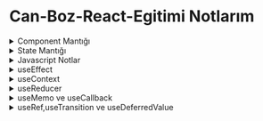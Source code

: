 # Can-Boz-React-Egitimi Notlarım

<details>
<summary>Component Mantığı</summary>

* Proje açılması : npm create vite@latest
Functional Component açma kısayolu : rafc

* Alternatif props tanımlaması
```
function Course(props){
return ( <div></div>);}
```

* Props nedir?
Conceptually, components are like JavaScript functions. They accept arbitrary inputs (called “props”) and return React elements describing what should appear on the screen.
</details>

<details>
<summary>State Mantığı</summary>

* State kullanım mantığı
Başlangıçta bir değişkene değer atanması isteniyor ve sonrasında bu değişkeni değiştirip o değişkenin tutulması istendiği durumlarda kullanılır.
useState, React'ta bir bileşenin durumunu (state) yönetmek için kullanılan bir fonksiyondur. React bileşenleri genellikle statik değil, değişken bir davranış sergilerler. Bu nedenle, bileşenlerin durumlarını dinamik olarak değiştirmek ve güncellemek gerekebilir.
useState, bir fonksiyon bileşeni içinde kullanılarak, bileşenin durumunu oluşturur ve güncellemesine olanak tanır. Böylece, bileşenin durumunu değiştirerek, bileşenin yeniden render edilmesi sağlanır ve kullanıcılara daha iyi bir kullanıcı deneyimi sunulabilir.
useState, aynı zamanda React'ta kontrollü bileşenler (controlled components) oluşturmak için de kullanılabilir. Kontrollü bileşenler, girdi değerlerinin bileşen durumu ile senkronize edildiği ve kullanıcının bu girdileri değiştirdiğinde bileşenin durumunun güncellendiği bileşenlerdir. Bu da, form gibi kullanıcı girdilerinin olduğu bileşenlerde kullanışlı bir özelliktir.

* useStateSnippet : kısayolu
```
const [value,setValue] = useState(0);
value : değişken,
setValue : değişken ataması için fonksiyon
useState(0) : başlangıç değeri
```

* Kullanım için import edilmesi gerekmektedir. ( import {useState } from 'react'; )
</details>


<details>
<summary>Javascript Notlar</summary>

 * Daha verimli JS code 
 ```
const title = props.title;
const description = props.description;
const {title,description} = props;
```
 
* ...(spread operatörü) ile ilkinin üzerine eklenir.

* Javascript'te key ve value değerleri eşit ise
(Course.jsx içinde görülebilir.)
```
 Angular: Angular,
 Bootstrap: Bootstrap,
 cSharp: cSharp,
 Web: Web 
```
yerine
```
 Angular,
 Bootstrap,
 cSharp,
 Web 
```
 şeklinde kullanılabilir.
 
* Async/await yapısı sayesinde, asenkron işlemler çağrıldıklarında promise objeleri döndürür ve bu objeler "await" anahtar kelimesiyle bekletilir. Bu sayede, işlemin tamamlanması beklenir ve işlem tamamlandığında sonuç döndürülür. Ayrıca, async fonksiyonlarında hata yönetimi de daha kolay hale gelir, çünkü hata yakalama mekanizması "try-catch" blokları kullanılarak gerçekleştirilir.
 </details>
 


<details>
 <summary>useEffect</summary>
 * useEffect, bileşenin her render işleminden sonra otomatik olarak çağrılır. Bu, bileşenin durumundaki veya özelliklerindeki değişiklikler gibi renderi tetikleyen herhangi bir şey olduğunda useEffect'in yeniden çağrılacağı anlamına gelir. Ayrıca bileşen ilk kez render edildiğinde de çağrılır.
 
```
 useEffect(() => {
    console.log(
      "Bu kod ilk defa çağrıldığında çalışır ve içerisindeki herhangi bir state değeri değiştirildiğinde tekrar çalışır."
    );
  });

  useEffect(() => {
    console.log(
      "Bu kod ilk defa çağrıldığında çalışır ve daha sonra state değişse de çalışmaz."
    );
  }, []);

  useEffect(() => {
    console.log(
      "Bu kod ilk defa çağrıldığında çalışır ve daha sonra can state'i değişirse çalışır."
    );
  }, [can]);
 ```
</details>
 
 
   <details>
 <summary>useContext</summary>
 
 * useContext props taşımaya gerek kalmadan,child elementlerden direk kullanılabilmesini sağlar.

 ![](UseContext/UseContext.drawio.png)
 
 ```
 import React from "react";

const authContext = React.createContext({ status: null, login: () => {} });

export default authContext;

 ```
 ```
 const { status, login } = useContext(authContext);
  ```
</details>

<details>
<summary>useReducer</summary>

* React'te useReducer, durumun yönetilmesini sağlayan bir kancadır. Bir azaltıcı işlev belirleyerek durumu yönetmek için kullanılır. Bu, useState kancasının bir alternatifidir ve durum mantığı karmaşık olduğunda veya durum güncellemeleri önceki duruma bağlı olduğunda faydalıdır.
 
 ```
 const [count, dispatch] = useReducer(reducer, initialValue);
  ```
 
  ```
 const reducer = (state, action) => {
  switch (action) {
    case "increment":
      return state + 1;
    case "descrement":
      return state - 1;
    case "reset":
      return initialValue;
    default:
      return state;
  }
};
  ```
   ```
      <div>Sayı: {numberContext.count}</div>
      <button onClick={() => numberContext.dispatch("increment")}>
        Arttır
      </button>
      <button onClick={() => numberContext.dispatch("descrement")}>
        Azalt
      </button>
      <button onClick={() => numberContext.dispatch("reset")}>Reset</button>
   ```
</details>

<details>
 <summary>useMemo ve useCallback</summary>

 * useMemo ve useCallback da React'te bulunan kancalardır. İkisi de performans optimizasyonu sağlamak için kullanılır ve işlevsel bileşenlerde özellikle faydalıdır. İşlevin yeniden hesaplanmasını ve bileşenin gereksiz yere yeniden render edilmesini önlerler.
 
 * useMemo, bir değeri bellekte önbelleğe almak için kullanılır. Bu değer, bağımlılıklardaki değişikliklere göre yeniden hesaplanır ve sadece gerektiğinde güncellenir.
  
 ``` 
    const memoizedValue = useMemo(() => {
     // Değerin hesaplandığı işlemler burada yapılır
     return calculatedValue;
   }, [dependency1, dependency2]);
 
 ```

 * useCallback, bir işlevin önbelleğe alınmasını ve sadece gerektiğinde güncellenmesini sağlar. Bu özellikle, işlevlerin bağımlılıkları değiştiğinde bileşenin yeniden render edilmesini önlemek için kullanılır.
  
 ```
  const memoizedCallback = useCallback(() => {
  // İşlevin içeriği burada yer alır
}, [dependency1, dependency2]);
 ```
</details>

<details>
 <summary>useRef,useTransition ve useDeferredValue</summary>

 * useRef, React'te bir değişkeni veya bir bileşeni tutmak için kullanılan bir kancadır. useRef ile oluşturulan referans, bileşenin her render işleminden sonra aynı kalır ve bileşen yeniden render edilse bile referans değişmez.useRef kullanarak oluşturulan referans, .current özelliği üzerinden erişilebilir ve bu özellik referansın güncel değerini temsil eder. Referansın güncellenmesi, bileşenin yeniden render edilmesine neden olmaz.

* useTransition, işlemin geçişli bir şekilde gerçekleştirilmesini sağlar. Bu, kullanıcıya işlemin yükleniyor olduğunu veya tamamlanmadığını göstermek için bir geçiş süreci sağlar. Geçişli işlemler, performansı artırır ve kullanıcı deneyimini iyileştirir.

 ```
  const [isShowing, setIsShowing] = useState(false);
  const [startTransition, isPending] = useTransition();

  const handleClick = () => {
    startTransition(() => {
      setIsShowing(!isShowing);
    });
  };
 
 ```
 
 * useDeferredValue
 
 ```
  import { useMemo, useDeferredValue } from 'react';
function Characters({ input }) {
  const deferredValue = useDeferredValue(input);
  const myList = useMemo(() => {
    const myArray = [];
    for (let i = 0; i < 3000; i++) {
      myArray.push(<div key={i}>{deferredValue}</div>);
    }
    return myArray;
  }, [deferredValue]);
  return myList;
}

export default Characters;

 ```
 

</details>




